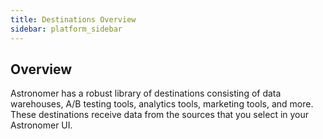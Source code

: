 ```yaml
---
title: Destinations Overview
sidebar: platform_sidebar
---
```

## Overview

Astronomer has a robust library of destinations consisting of data warehouses, A/B testing tools, analytics tools, marketing tools, and more. These destinations receive data from the sources that you select in your Astronomer UI. 

